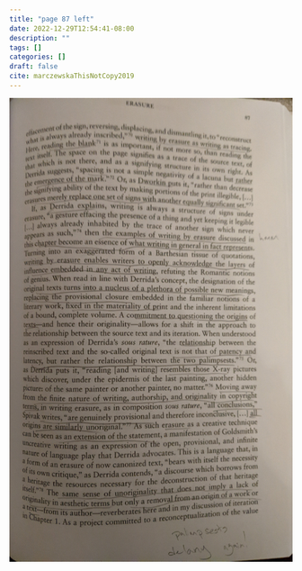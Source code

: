 ```yaml
---
title: "page 87 left"
date: 2022-12-29T12:54:41-08:00
description: ""
tags: []
categories: []
draft: false
cite: marczewskaThisNotCopy2019
---
```


![pg87](./pg87_this_is_not_a_copy.jpg "erasure")